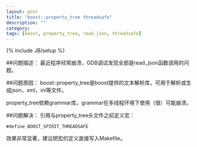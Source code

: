 ```yaml
---
layout: post
title: "boost::property_tree threadsafe"
description: ""
category: 
tags: [boost, property_tree, read_json, threadsafe]
---
```

{% include JB/setup %}

##问题描述：
最近程序经常崩溃，GDB调试发现全部是read_json函数调用的问题。

##问题原因：
boost::property_tree是boost提供的文本解析库，可用于解析或生成json，xml，ini等文件。

property_tree依赖grammar库，grammar在多线程环境下使用（很）可能崩溃。

##问题解决：
引用与property_tree头文件之前定义宏：
	
	#define BOOST_SPIRIT_THREADSAFE
	
效果非常显著，建议把宏的定义直接写入Makefile。